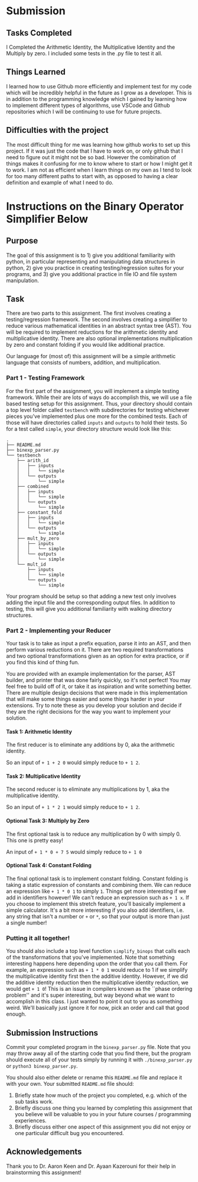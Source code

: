 #  Submission

## Tasks Completed

I Completed the Arithmetic Identity, the Multiplicative Identity and the Multiply by zero. I included some tests in the .py file to test it all. 

## Things Learned

I learned how to use Github more efficiently and implement test for my code which will be incredibly helpful in the future as I grow as a developer. This is in addition to the programming knowledge which I gained by learning how to implement different types of algorithms, use VSCode and Github repositories which I will be continuing to use for future projects. 

## Difficulties with the project

The most difficult thing for me was learning how github works to set up this project. If it was just the code that I have to work on, or only github that I need to figure out it might not be so bad. However the combination of things makes it confusing for me to know where to start or how I might get it to work. I am not as efficient when I learn things on my own as I tend to look for too many different paths to start with, as opposed to having a clear definition and example of what I need to do.


# Instructions on the Binary Operator Simplifier Below


## Purpose 

The goal of this assignment is to 1) give you additional familiarity with
python, in particular representing and manipulating data structures in
python, 2) give you practice in creating testing/regression suites for your
programs, and 3) give you additional practice in file IO and file system
manipulation.


## Task

There are two parts to this assignment. The first involves creating a
testing/regression framework. The second involves creating a simplifier to
reduce various mathematical identities in an abstract syntax tree (AST). You
will be required to implement reductions for the arithmetic identity and
multiplicative identity.  There are also optional implementations
multiplication by zero and constant folding if you would like additional
practice. 

Our language for (most of) this assignment will be a simple arithmetic language
that consists of numbers, addition, and multiplication.


### Part 1 - Testing Framework

For the first part of the assignment, you will implement a simple testing
framework. While their are lots of ways do accomplish this, we will use a file
based testing setup for this assignment. Thus, your directory should contain a
top level folder called `testbench` with subdirectories for testing whichever
pieces you've implemented plus one more for the combined tests. Each of those
will have directories called `inputs` and `outputs` to hold their tests.  So
for a test called `simple`, your directory structure would look like this:

```
.
├── README.md
├── binexp_parser.py
└── testbench
    ├── arith_id
    │   ├── inputs
    │   │   └── simple
    │   └── outputs
    │       └── simple
    ├── combined
    │   ├── inputs
    │   │   └── simple
    │   └── outputs
    │       └── simple
    ├── constant_fold
    │   ├── inputs
    │   │   └── simple
    │   └── outputs
    │       └── simple
    ├── mult_by_zero
    │   ├── inputs
    │   │   └── simple
    │   └── outputs
    │       └── simple
    └── mult_id
        ├── inputs
        │   └── simple
        └── outputs
            └── simple
```

Your program should be setup so that adding a new test only involves adding the
input file and the corresponding output files. In addition to testing, this
will give you additional familiarity with walking directory structures.


### Part 2 - Implementing your Reducer 

Your task is to take as input a prefix equation, parse it into an AST, and
then perform various reductions on it. There are two required
transformations and two optional transformations given as an option for
extra practice, or if you find this kind of thing fun.

You are provided with an example implementation for the parser, AST builder,
and printer that was done fairly quickly, so it's not perfect! You may feel
free to build off of it, or take it as inspiration and write something better.
There are multiple design decisions that were made in this implementation that
will make some things easier and some things harder in your extensions. Try to
note these as you develop your solution and decide if they are the right
decisions for the way you want to implement your solution.

#### Task 1: Arithmetic Identity

The first reducer is to eliminate any additions by 0, aka the arithmetic
identity.

So an input of `+ 1 + 2 0` would simply reduce to `+ 1 2`.

#### Task 2: Multiplicative Identity

The second reducer is to eliminate any multiplications by 1, aka the
multiplicative identity.

So an input of `+ 1 * 2 1` would simply reduce to `+ 1 2`.

#### Optional Task 3: Multiply by Zero

The first optional task is to reduce any multiplication by 0 with simply 0.
This one is pretty easy!

An input of `+ 1 * 0 + 7 5` would simply reduce to `+ 1 0`

#### Optional Task 4: Constant Folding

The final optional task is to implement constant folding. Constant folding is
taking a static expression of constants and combining them. We can reduce an
expression like `+ 1 * 0 1` to simply `1`. Things get more interesting if we
add in identifiers however! We can't reduce an expression such as `+ 1 x`. If
you choose to implement this stretch feature, you'll basically implement a
simple calculator. It's a bit more interesting if you also add identifiers,
i.e. any string that isn't a number or `+` or `*`, so that your output is more
than just a single number!

### Putting it all together!

You should also include a top level function `simplify_binops` that calls
each of the transformations that you've implemented. Note that something
interesting happens here depending upon the order that you call them. For
example, an expression such as `+ 1 * 0 1` would reduce to 1 if we simplify
the multiplicative identity first then the additive identity. However, if we
did the additive identity reduction then the multiplicative identity
reduction, we would get `+ 1 0`! This is an issue in compilers known as the
``phase ordering problem'' and it's super interesting, but way beyond what
we want to accomplish in this class. I just wanted to point it out to you as
something weird. We'll basically just ignore it for now, pick an order and
call that good enough. 


## Submission Instructions

Commit your completed program in the `binexp_parser.py` file. Note that you
may throw away all of the starting code that you find there, but the program
should execute all of your tests simply by running it with
`./binexp_parser.py` or `python3 binexp_parser.py`. 

You should also either delete or rename this `README.md` file and replace it
with your own. Your submitted `README.md` file should:

1. Briefly state how much of the project you completed, e.g. which of the
   sub tasks work.
2. Briefly discuss one thing you learned by completing this assignment that
   you believe will be valuable to you in your future courses / programming
experiences.
3. Briefly discuss either one aspect of this assignment you did not enjoy or
   one particular difficult bug you encountered.


## Acknowledgements

Thank you to Dr. Aaron Keen and Dr. Ayaan Kazerouni for their help in
brainstorming this assignment!
